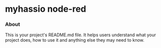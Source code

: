 myhassio node-red
=========

### About

This is your project's README.md file. It helps users understand what your
project does, how to use it and anything else they may need to know.
